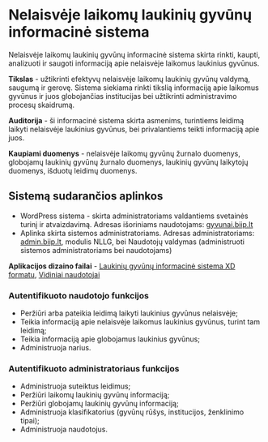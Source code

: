 # Nelaisvėje laikomų laukinių gyvūnų informacinė sistema
Nelaisvėje laikomų laukinių gyvūnų informacinė sistema skirta rinkti, kaupti, analizuoti ir saugoti informaciją apie nelaisvėje laikomus laukinius gyvūnus. 

**Tikslas** - užtikrinti efektyvų nelaisvėje laikomų laukinių gyvūnų valdymą, saugumą ir gerovę. Sistema siekiama rinkti tikslią informaciją apie laikomus gyvūnus ir juos globojančias institucijas bei užtikrinti administravimo procesų skaidrumą.

**Auditorija** -  ši informacinė sistema skirta asmenims, turintiems leidimą laikyti nelaisvėje laukinius gyvūnus, bei privalantiems teikti informaciją apie juos.

**Kaupiami duomenys** - nelaisvėje laikomų gyvūnų žurnalo duomenys, globojamų laukinių gyvūnų žurnalo duomenys, laukinių gyvūnų laikytojų duomenys, išduotų leidimų duomenys.

## Sistemą sudarančios aplinkos

- WordPress sistema - skirta administratoriams valdantiems svetainės turinį ir atvaizdavimą. Adresas išoriniams naudotojams: [gyvunai.biip.lt](https://gyvunai.biip.lt)
- Aplinka skirta sistemos administratoriams. Adresas administratoriams: [admin.biip.lt](https://admin.biip.lt), modulis NLLG, bei Naudotojų valdymas (administruoti sistemos administratoriams bei naudotojams)

**Aplikacijos dizaino failai** - [Laukinių gyvūnų informacinė sistema XD formatu](src/design/Gyvūnai(laikytojai+admin).xd), [Vidiniai naudotojai](src/design/Vidiniai%20naudotojai.xd)

### Autentifikuoto naudotojo funkcijos

- Peržiūri arba pateikia leidimą laikyti laukinius gyvūnus nelaisvėje;
- Teikia informaciją apie nelaisvėje laikomus laukinius gyvūnus, turint tam leidimą;
- Teikia informaciją apie globojamus laukinius gyvūnus;
- Administruoja narius.

### Autentifikuoto administratoriaus funkcijos

- Administruoja suteiktus leidimus;
- Peržiūri laikomų laukinių gyvūnų informaciją;
- Peržiūri globojamų laukinių gyvūnų informaciją;
- Administruoja klasifikatorius (gyvūnų rūšys, institucijos, ženklinimo tipai);
- Administruoja naudotojus.
